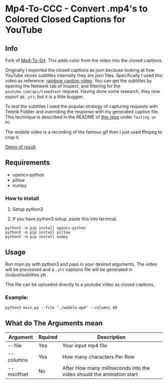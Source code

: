# Mp4-To-CCC - Convert .mp4's to Colored Closed Captions for YouTube

## Info
Fork of [Mp4-To-Srt](https://github.com/Nachtwind1/Mp4-To-Srt). This adds color from the video into the closed captions.

Originally I exported the closed captions as json because looking at how YouTube stores subtitles internally they are json files. Specifically I used this video as reference: [rainbow caption video](https://youtu.be/Cc2nkx77U24). You can get the subtitles by opening the Network tab of Inspect, and filtering for the `youtube.com/api/timedtext` request. Having done some research, they now export as `.ytt`, but it is a little buggier.

To test the subtitles I used the popular strategy of capturing requests with Telerik Fiddler and overriding the response with my generated caption file. This technique is described in the README of [this repo](https://github.com/arcusmaximus/YTSubConverter) under `Testing on PC`.

The wobble video is a recording of the famous gif then I just used ffmpeg to crop it.

[Demo of result](https://youtu.be/9-oYx9Scd7g)

## Requirements

* opencv-python
* pillow
* numpy

### How to install
1. Setup python3

2. If you have python3 setup, paste this into terminal.
```
python3 -m pip install opencv-python
python3 -m pip install pillow
python3 -m pip install numpy
```

## Usage
Run main.py with python3 and pass in your desired arguments. The video will be processed and a `.ytt` captions file will be generated in /output/subtitles.ytt

This file can be uploaded directly to a youtube video as closed captions.

### Example: 
```
python3 main.py --file "./wobble.mp4" --columns 40
```

## What do The Arguments mean

|Argument|Rquired|Description|
|----|-----|-------|
|--file|Yes|Your input mp4 file|
|--columns|Yes|How many characters Per Row|
|--msoffset|No|After How many milliseconds into the video should the animation start|
